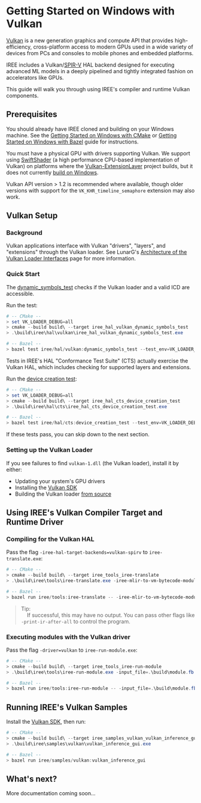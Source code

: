 # Getting Started on Windows with Vulkan

[Vulkan](https://www.khronos.org/vulkan/) is a new generation graphics and
compute API that provides high-efficiency, cross-platform access to modern GPUs
used in a wide variety of devices from PCs and consoles to mobile phones and
embedded platforms.

IREE includes a Vulkan/[SPIR-V](https://www.khronos.org/registry/spir-v/) HAL
backend designed for executing advanced ML models in a deeply pipelined and
tightly integrated fashion on accelerators like GPUs.

This guide will walk you through using IREE's compiler and runtime Vulkan
components.

## Prerequisites

You should already have IREE cloned and building on your Windows machine. See
the [Getting Started on Windows with CMake](getting_started_windows_cmake.md) or
[Getting Started on Windows with Bazel](getting_started_windows_bazel.md) guide
for instructions.

You must have a physical GPU with drivers supporting Vulkan. We support using
[SwiftShader](https://swiftshader.googlesource.com/SwiftShader/) (a high
performance CPU-based implementation of Vulkan) on platforms where the
[Vulkan-ExtensionLayer](https://github.com/KhronosGroup/Vulkan-ExtensionLayer)
project builds, but it does not currently
[build on Windows](https://github.com/KhronosGroup/Vulkan-ExtensionLayer/issues/16).

Vulkan API version > 1.2 is recommended where available, though older versions
with support for the `VK_KHR_timeline_semaphore` extension may also work.

## Vulkan Setup

### Background

Vulkan applications interface with Vulkan "drivers", "layers", and "extensions"
through the Vulkan loader. See LunarG's
[Architecture of the Vulkan Loader Interfaces](https://vulkan.lunarg.com/doc/view/latest/windows/loader_and_layer_interface.html)
page for more information.

### Quick Start

The
[dynamic_symbols_test](https://github.com/google/iree/blob/master/iree/hal/vulkan/dynamic_symbols_test.cc)
checks if the Vulkan loader and a valid ICD are accessible.

Run the test:

```powershell
# -- CMake --
> set VK_LOADER_DEBUG=all
> cmake --build build\ --target iree_hal_vulkan_dynamic_symbols_test
> .\build\iree\hal\vulkan\iree_hal_vulkan_dynamic_symbols_test.exe

# -- Bazel --
> bazel test iree/hal/vulkan:dynamic_symbols_test --test_env=VK_LOADER_DEBUG=all
```

Tests in IREE's HAL "Conformance Test Suite" (CTS) actually exercise the Vulkan
HAL, which includes checking for supported layers and extensions.

Run the
[device creation test](https://github.com/google/iree/blob/master/iree/hal/cts/device_creation_test.cc):

```powershell
# -- CMake --
> set VK_LOADER_DEBUG=all
> cmake --build build\ --target iree_hal_cts_device_creation_test
> .\build\iree\hal\cts\iree_hal_cts_device_creation_test.exe

# -- Bazel --
> bazel test iree/hal/cts:device_creation_test --test_env=VK_LOADER_DEBUG=all --test_output=all
```

If these tests pass, you can skip down to the next section.

### Setting up the Vulkan Loader

If you see failures to find `vulkan-1.dll` (the Vulkan loader), install it by
either:

*   Updating your system's GPU drivers
*   Installing the [Vulkan SDK](https://www.lunarg.com/vulkan-sdk/)
*   Building the Vulkan loader
    [from source](https://github.com/KhronosGroup/Vulkan-Loader)

<!--
### Setting up SwiftShader

TODO(scotttodd): Document when SwiftShader supports `VK_KHR_timeline_semaphore`
                 Or Vulkan-ExtensionLayer builds for Windows

### Setting up Vulkan-ExtensionLayer

TODO(scotttodd): Document when Vulkan-ExtensionLayer builds for Windows
-->

## Using IREE's Vulkan Compiler Target and Runtime Driver

### Compiling for the Vulkan HAL

Pass the flag `-iree-hal-target-backends=vulkan-spirv` to `iree-translate.exe`:

```powershell
# -- CMake --
> cmake --build build\ --target iree_tools_iree-translate
> .\build\iree\tools\iree-translate.exe -iree-mlir-to-vm-bytecode-module -iree-hal-target-backends=vulkan-spirv .\iree\tools\test\simple.mlir -o .\build\module.fb

# -- Bazel --
> bazel run iree/tools:iree-translate -- -iree-mlir-to-vm-bytecode-module -iree-hal-target-backends=vulkan-spirv .\iree\tools\test\simple.mlir -o .\build\module.fb
```

> Tip:<br>
> &nbsp;&nbsp;&nbsp;&nbsp;If successful, this may have no output. You can pass
> other flags like `-print-ir-after-all` to control the program.

### Executing modules with the Vulkan driver

Pass the flag `-driver=vulkan` to `iree-run-module.exe`:

```powershell
# -- CMake --
> cmake --build build\ --target iree_tools_iree-run-module
> .\build\iree\tools\iree-run-module.exe -input_file=.\build\module.fb -driver=vulkan -entry_function=abs -inputs="i32=-2"

# -- Bazel --
> bazel run iree/tools:iree-run-module -- -input_file=.\build\module.fb -driver=vulkan -entry_function=abs -inputs="i32=-2"
```

## Running IREE's Vulkan Samples

Install the [Vulkan SDK](https://www.lunarg.com/vulkan-sdk/), then run:

```powershell
# -- CMake --
> cmake --build build\ --target iree_samples_vulkan_vulkan_inference_gui
> .\build\iree\samples\vulkan\vulkan_inference_gui.exe

# -- Bazel --
> bazel run iree/samples/vulkan:vulkan_inference_gui
```

## What's next?

More documentation coming soon...

<!-- TODO(scotttodd): link to Vulkan debugging, developer guides -->
